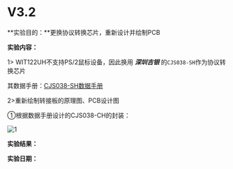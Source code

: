 # V3.2

**实验目的：**更换协议转换芯片，重新设计并绘制PCB

**实验内容：**

1> WIT122UH不支持PS/2鼠标设备，因此换用 ***深圳吉银*** 的`CJS038-SH`作为协议转换芯片

其数据手册：[CJS038-SH数据手册](CJS038-SH.pdf)

2>重新绘制转接板的原理图、PCB设计图

①根据数据手册设计的CJS038-CH的封装：

![1](D:\_PersonalProjects\MyTouchPad\0_Tests\1.PS2toUSB\2_实验记录\v3.2_20240603\Pics\1.jpeg)

**实验结果：**



**实验日期：**
